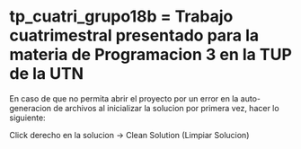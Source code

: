 # tp_cuatri_grupo18b = Trabajo cuatrimestral presentado para la materia de Programacion 3 en la TUP de la UTN

En caso de que no permita abrir el proyecto por un error en la auto-generacion de archivos al inicializar la solucion por primera vez, hacer lo siguiente: 

Click derecho en la solucion -> Clean Solution (Limpiar Solucion)  
